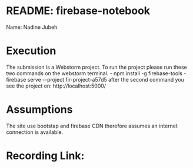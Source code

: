 # README: firebase-notebook 
<p> Name: Nadine Jubeh </p>

<h1>Execution</h1>
<p>
The submission is a Webstorm project. To run the project please run these two commands on the webstorm terminal.
  - npm install -g firebase-tools
  - firebase serve --project fir-project-a57d5
after the second command you see the project on: http://localhost:5000/
</p>
<h1>Assumptions</h1>
<p>
  The site use bootstap and firebase CDN therefore assumes an internet connection is available.
</p>
<h1>Recording Link:</h1>
<p>
</p>
